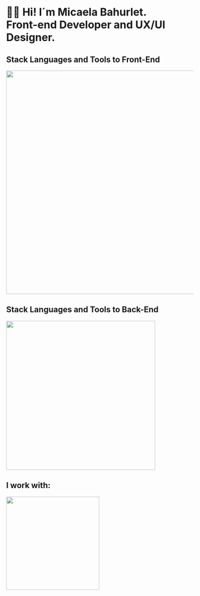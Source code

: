 <h1 style="font-weight: bold;" align="start" >👋🏽 Hi! I´m Micaela Bahurlet. <br />  Front-end Developer and UX/UI Designer. </h1> 


<td/>
<!--Languages and Tools Section Front-->       
<h2 align="start">Stack Languages and Tools to Front-End</h2> 
<p align="start">
<img width="600px"  src="https://skillicons.dev/icons?i=html,css,js,react,vite,bootstrap,styledcomponents,nodejs,figma,ps,perline=10"  />
</p>


<!--Languages and Tools Section Back-->       
<h2 align="start">Stack Languages and Tools to Back-End</h2> 
<p align="start">
<img width="400px"  src="https://skillicons.dev/icons?i=nodejs,express,mongo,git,github,perline=10"  />
</p>


<!--Work to-->       
<h2 align="start">I work with:</h2> 
<p align="start">
<img width="250px"  src="https://skillicons.dev/icons?i=apple,vscode,wordpress,perline=10"  />
</p>


